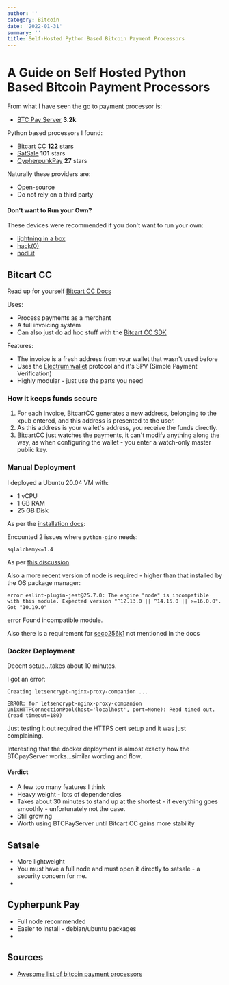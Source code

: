 ```yaml
---
author: ''
category: Bitcoin
date: '2022-01-31'
summary: ''
title: Self-Hosted Python Based Bitcoin Payment Processors
---
```


# A Guide on Self Hosted Python Based Bitcoin Payment Processors

From what I have seen the go to payment processor is:

* [BTC Pay Server](https://btcpayserver.org/) **3.2k**

Python based processors I found:

* [Bitcart CC](https://bitcartcc.com/) **122** stars
* [SatSale](https://github.com/nickfarrow/SatSale) **101** stars
* [CypherpunkPay](https://cypherpunkpay.org/) **27** stars

Naturally these providers are:

* Open-source
* Do not rely on a third party

#### Don't want to Run your Own?

These devices were recommended if you don't want to run your own:

* [lightning in a box](https://lightninginabox.co/product/lightning-in-a-box/)
* [hack(0)](https://www.dglab.com/en/works/hack0)
* [nodl.it](https://www.nodl.it/)

## Bitcart CC

Read up for yourself [Bitcart CC Docs](https://docs.bitcartcc.com/)

Uses:

* Process payments as a merchant
* A full invoicing system
* Can also just do ad hoc stuff with the [Bitcart CC SDK](https://sdk.bitcartcc.com/en/latest/)

Features:

* The invoice is a fresh address from your wallet that wasn't used before
* Uses the [Electrum wallet](https://electrum.org/#home) protocol and it's SPV (Simple Payment Verification)
* Highly modular - just use the parts you need

### How it keeps funds secure

1. For each invoice, BitcartCC generates a new address, belonging to the xpub entered, and this address is presented to the user.
2. As this address is your wallet's address, you receive the funds directly.
3. BitcartCC just watches the payments, it can't modify anything along the way, as when configuring the wallet - you enter a watch-only master public key.

### Manual Deployment

I deployed a Ubuntu 20.04 VM with:

* 1 vCPU
* 1 GB RAM
* 25 GB Disk

As per the [installation docs](https://docs.bitcartcc.com/deployment/manual#typical-manual-installation):

Encounted 2 issues where `python-gino` needs:

    sqlalchemy<=1.4

As per [this discussion](https://github.com/python-gino/gino/discussions/765)

Also a more recent version of node is required - higher than that installed by the OS package manager:

    error eslint-plugin-jest@25.7.0: The engine "node" is incompatible with this module. Expected version "^12.13.0 || ^14.15.0 || >=16.0.0". Got "10.19.0"
error Found incompatible module.

Also there is a requirement for [secp256k1](https://github.com/bitcoin-core/secp256k1#build-steps) not mentioned in the docs

### Docker Deployment

Decent setup...takes about 10 minutes.

I got an error:

    Creating letsencrypt-nginx-proxy-companion ... 

    ERROR: for letsencrypt-nginx-proxy-companion  UnixHTTPConnectionPool(host='localhost', port=None): Read timed out. (read timeout=180)

Just testing it out required the HTTPS cert setup and it was just complaining.

Interesting that the docker deployment is almost exactly how the BTCpayServer works...similar wording and flow.

#### Verdict

* A few too many features I think
* Heavy weight - lots of dependencies
* Takes about 30 minutes to stand up at the shortest - if everything goes smoothly - unfortunately not the case.
* Still growing
* Worth using BTCPayServer until Bitcart CC gains more stability

## Satsale

* More lightweight
* You must have a full node and must open it directly to satsale - a security concern for me.
* 

## Cypherpunk Pay

* Full node recommended
* Easier to install - debian/ubuntu packages
* 


## Sources

* [Awesome list of bitcoin payment processors](https://github.com/alexk111/awesome-bitcoin-payment-processors)